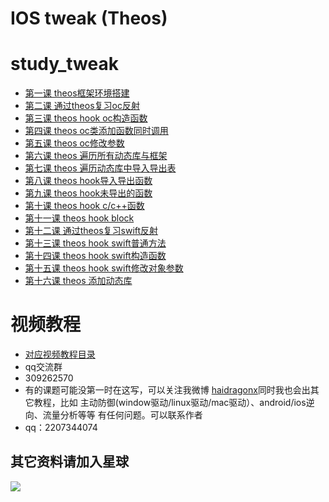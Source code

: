# IOS tweak (Theos)
# study_tweak
* [第一课 theos框架环境搭建](./study_tweak/pages/page.md)
* [第二课 通过theos复习oc反射](./study_tweak/pages/page.md)
* [第三课 theos hook oc构造函数](./study_tweak/pages/page.md)
* [第四课 theos oc类添加函数同时调用](./study_tweak/pages/page.md)
* [第五课 theos oc修改参数](./study_tweak/pages/page.md)
* [第六课 theos 遍历所有动态库与框架](./study_tweak/pages/page.md)
* [第七课 theos 遍历动态库中导入导出表](./study_tweak/pages/page.md)
* [第八课 theos hook导入导出函数](./study_tweak/pages/page.md)
* [第九课 theos hook未导出的函数](./study_tweak/pages/page.md)
* [第十课 theos hook c/c++函数](./study_tweak/pages/page.md)
* [第十一课 theos hook block](./study_tweak/pages/page.md)
* [第十二课 通过theos复习swift反射](./study_tweak/pages/page.md)
* [第十三课 theos hook swift普通方法](./study_tweak/pages/page.md)
* [第十四课 theos hook swift构造函数](./study_tweak/pages/page.md)
* [第十五课 theos hook  swift修改对象参数](./study_tweak/pages/page.md)
* [第十六课 theos 添加动态库](./study_tweak/pages/page.md)
# 视频教程
* [对应视频教程目录](https://github.com/haidragon/haidragon_study)
* qq交流群 
* 309262570
* 有的课题可能没第一时在这写，可以关注我微博 [haidragonx](https://weibo.com/haidragon)同时我也会出其它教程，比如 主动防御(window驱动/linux驱动/mac驱动）、android/ios逆向、流量分析等等 有任何问题。可以联系作者
* qq：2207344074
## 其它资料请加入星球
![](https://github.com/haidragon/study_frida/blob/master/image/1681580715267_.pic_hd.jpg)
